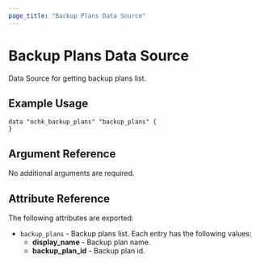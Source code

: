 ```yaml
---
page_title: "Backup Plans Data Source"
---
```


# Backup Plans Data Source

Data Source for getting backup plans list.

## Example Usage

```hcl
data "ochk_backup_plans" "backup_plans" {
}
```

## Argument Reference

No additional arguments are required.

## Attribute Reference

The following attributes are exported:
* `backup_plans` - Backup plans list. Each entry has the following values:
  * **display_name** - Backup plan name.
  * **backup_plan_id** - Backup plan id.

